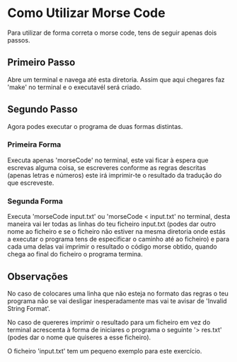 # Como Utilizar Morse Code

Para utilizar de forma correta o morse code, tens de seguir apenas dois passos.

## Primeiro Passo

Abre um terminal e navega até esta diretoria. Assim que aqui chegares faz 'make' no terminal e o executavél será criado.

## Segundo Passo

Agora podes executar o programa de duas formas distintas.

### Primeira Forma

Executa apenas 'morseCode' no terminal, este vai ficar à espera que escrevas alguma coisa, se escreveres conforme as regras descritas (apenas letras e números) este irá imprimir-te o resultado da tradução do que escreveste.

### Segunda Forma

Executa 'morseCode input.txt' ou 'morseCode < input.txt' no terminal, desta maneira vai ler todas as linhas do teu ficheiro input.txt (podes dar outro nome ao ficheiro e se o ficheiro não estiver na mesma diretoria onde estás a executar o programa tens de especificar o caminho até ao ficheiro) e para cada uma delas vai imprimir o resultado o código morse obtido, quando chega ao final do ficheiro o programa termina.

## Observações

No caso de colocares uma linha que não esteja no formato das regras o teu programa não se vai desligar inesperadamente mas vai te avisar de 'Invalid String Format'.

No caso de quereres imprimir o resultado para um ficheiro em vez do terminal acrescenta à forma de iniciares o programa o seguinte '> res.txt' (podes dar o nome que quiseres a esse ficheiro).

O ficheiro 'input.txt' tem um pequeno exemplo para este exercício.
